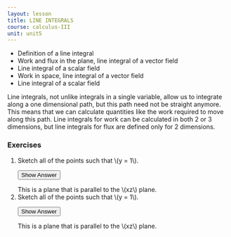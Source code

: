 ```yaml
---
layout: lesson
title: LINE INTEGRALS
course: calculus-III
unit: unit5
---
```


- Definition of a line integral
- Work and flux in the plane, line integral of a vector field
- Line integral of a scalar field
- Work in space, line integral of a vector field
- Line integral of a scalar field

Line integrals, not unlike integrals in a single variable, allow us to integrate along a one dimensional path, but this path need not be straight anymore. This means that we can calculate quantities like the work required to move along this path. Line integrals for work can be calculated in both 2 or 3 dimensions, but line integrals for flux are defined only for 2 dimensions.


### Exercises

<ol>
<li> <div> Sketch all of the points such that \(y = 1\). </div>

<button onclick="myFunction('answer2')" class="answerButton">Show Answer</button>
<div  id="answer2" class="answer">
This is a plane that is parallel to the \(xz\) plane. 
</div> </li>
<li> <div> Sketch all of the points such that \(y = 1\). </div>

<button onclick="myFunction('answer2')" class="answerButton">Show Answer</button>
<div  id="answer2" class="answer">
This is a plane that is parallel to the \(xz\) plane. 
</div> </li>
</ol>